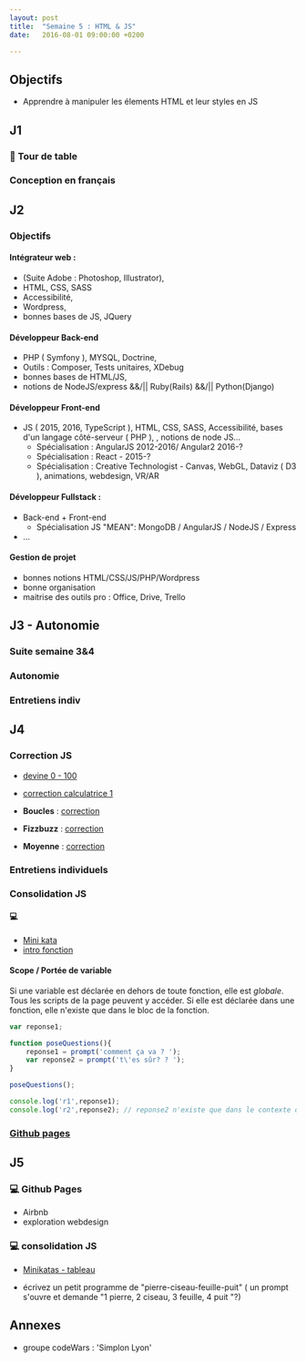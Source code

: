 ```yaml
---
layout: post
title:  "Semaine 5 : HTML & JS"
date:   2016-08-01 09:00:00 +0200

---
```


## Objectifs

- Apprendre à manipuler les élements HTML et leur styles en JS

## J1

### :speech_balloon: Tour de table
 
### Conception en français 

## J2

### Objectifs 

#### Intégrateur web :
- (Suite Adobe : Photoshop, Illustrator),
- HTML, CSS, SASS
- Accessibilité,
- Wordpress,
- bonnes bases de JS, JQuery

#### Développeur Back-end
- PHP ( Symfony ), MYSQL, Doctrine,
- Outils : Composer, Tests unitaires, XDebug  
- bonnes bases de HTML/JS,
- notions de NodeJS/express &&/|| Ruby(Rails) &&/|| Python(Django)

#### Développeur Front-end
- JS ( 2015, 2016, TypeScript ), HTML, CSS, SASS, Accessibilité, bases d'un langage côté-serveur ( PHP ),  , notions de node JS...
  - Spécialisation : AngularJS 2012-2016/ Angular2 2016-?
  - Spécialisation : React - 2015-?
  - Spécialisation : Creative Technologist - Canvas, WebGL, Dataviz ( D3 ), animations, webdesign, VR/AR

#### Développeur Fullstack : 
- Back-end + Front-end
  - Spécialisation JS "MEAN": MongoDB / AngularJS / NodeJS / Express
- ...

#### Gestion de projet
- bonnes notions HTML/CSS/JS/PHP/Wordpress
- bonne organisation
- maitrise des outils pro : Office, Drive, Trello

## J3 - Autonomie

### Suite semaine 3&4

### Autonomie
### Entretiens indiv

## J4


### Correction JS

- [devine 0 - 100](https://gist.github.com/rxlabz/98e2aed5d7b710b7599ecfda70c39ca5)

- [correction calculatrice 1](https://gist.github.com/rxlabz/ec13816020d2d399a4ce0f0a705bbd76)

- **Boucles** : [correction](http://jsbin.com/busunemiri/edit?js,console)

- **Fizzbuzz** : [correction](http://jsbin.com/quvaci/2/edit?js,output)

- **Moyenne** : [correction](https://gist.github.com/anonymous/f958b7b9d32b877175a5)

### Entretiens individuels

### Consolidation JS

#### :computer:

- [Mini kata](https://gist.github.com/rxlabz/214eaed589d577846d3b87a8c96de0c7)
- [intro fonction](https://gist.github.com/rxlabz/4fe5c564305c14b53145aa50d1a1f804)

#### Scope / Portée de variable

Si une variable est déclarée en dehors de toute fonction, elle est *globale*. Tous les scripts de la page peuvent y accéder.
Si elle est déclarée dans une fonction, elle n'existe que dans le bloc de la fonction.

```javascript
var reponse1;

function poseQuestions(){
    reponse1 = prompt('comment ça va ? ');
    var reponse2 = prompt('t\'es sûr? ? ');
}

poseQuestions();

console.log('r1',reponse1);
console.log('r2',reponse2); // reponse2 n'existe que dans le contexte de la fonction poseQuestion().

```

### [Github pages](https://pages.github.com)

## J5

### :computer: Github Pages

- Airbnb
- exploration webdesign

### :computer: consolidation JS

- [Minikatas - tableau](https://gist.github.com/rxlabz/0b8696eeb93401baae3b62c99a055260)

- écrivez un petit programme de "pierre-ciseau-feuille-puit"
( un prompt s'ouvre et demande  "1 pierre, 2 ciseau, 3 feuille, 4 puit "?)

## Annexes

- groupe codeWars : 'Simplon Lyon'
